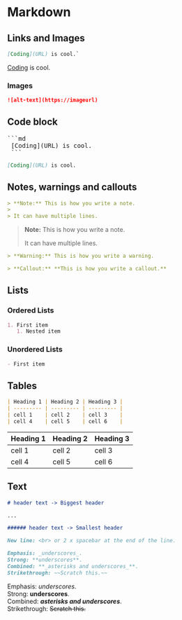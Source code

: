 # Markdown

## Links and Images

```md
[Coding](URL) is cool.`
```

[Coding](URL) is cool.

### Images

```markdown
![alt-text](https://imageurl)
```

## Code block

<pre>```md
 [Coding](URL) is cool.
 ```</pre>

```md
[Coding](URL) is cool.
```

## Notes, warnings and callouts

```md
> **Note:** This is how you write a note.
>
> It can have multiple lines.
```

> **Note:** This is how you write a note.
>
> It can have multiple lines.

```md
> **Warning:** This is how you write a warning.
```

```md
> **Callout:** **This is how you write a callout.**
```

## Lists

### Ordered Lists

```markdown
1. First item
   1. Nested item
```

### Unordered Lists

```markdown
- First item
```

## Tables

```md
| Heading 1 | Heading 2 | Heading 3 |
| --------- | --------- | --------- |
| cell 1    | cell 2    | cell 3    |
| cell 4    | cell 5    | cell 6    |
```

| Heading 1 | Heading 2 | Heading 3 |
| --------- | --------- | --------- |
| cell 1    | cell 2    | cell 3    |
| cell 4    | cell 5    | cell 6    |

## Text

```md
# header text -> Biggest header

...

###### header text -> Smallest header
```

```md
New line: <br> or 2 x spacebar at the end of the line.
```

```md
Emphasis: _underscores_.
Strong: **underscores**.
Combined: **_asterisks and underscores_**.
Strikethrough: ~~Scratch this.~~
```

Emphasis: _underscores_.  
Strong: **underscores**.  
Combined: **_asterisks and underscores_**.  
Strikethrough: ~~Scratch this.~~
